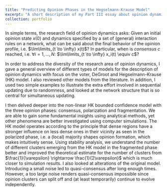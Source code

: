 ```yaml
---
title: "Predicting Opinion Phases in the Hegselmann-Krause Model"
excerpt: "A short description of my Part III essay about opinion dynamics as part of my MASt in Applied Mathematics at the University of Cambridge.<br/><img src='/files/opinion-dynamics_HK.png' width='40%'>"
collection: portfolio
---
```


In simple terms, the research field of opinion dynamics asks: Given an initial opinion state $x(0)$ and dynamics specified by a set of (general) interaction rules on a network, what can be said about the final behavior of the opinion profile, i.e. $\lim\limits_{t \to \infty} x(t)$? In particular, when is *consensus* $c$ reached, i.e. $\forall i = 1,\dots,N$: $\lim\limits_{t \to \infty} x_i(t) \equiv c$?

In order to address the diversity of the research area of opinion dynamics, I gave a general overview of different types of models for the description of opinion dynamics with focus on the voter, DeGroot and Hegselmann-Krause (HK) model. I also reviewed other models from the literature. 
In addition, I used two simple examples to illustrate the extra effort involved in sequential updating due to randomness, and looked at the network structure that is so central for simultaneous updating.

I then delved deeper into the non-linear HK bounded confidence model with the three opinion phases: consensus, polarization and fragmentation. We are able to gain some fundamental insights using analytical methods, yet other phenomena are better investigated using computer simulations.
The HK model operates according to the principle that dense regions have a stronger influence on less dense ones in their vicinity as seen in the polarized phase, i.e. a (local) majority shapes opinion formation, which makes intuitively sense. 
Using stability analysis, we understand the number of different clusters emerging from the HK model in the fragmented phase better and improved the theoretical estimate for the number of clusters from $\frac{1}{\varepsilon} \rightarrow \frac{1}{2\varepsilon}$ which is much closer to simulation results.
I also looked at alterations of the original model. Introducing a small noise led to quasi-consensus after long enough times. However, a too large noise renders quasi-consensus impossible since opinion clusters can split off and (at least temporarily) continue to evolve independently.
